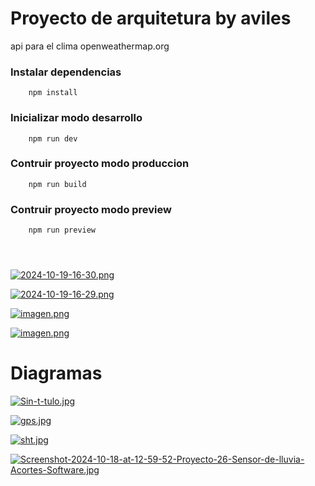
# Proyecto de arquitetura  by aviles
api para el clima openweathermap.org



### Instalar dependencias
```shell
    npm install
```


### Inicializar modo desarrollo
```shell
    npm run dev
```

### Contruir proyecto modo produccion
```shell
    npm run build
```

### Contruir proyecto modo preview
```shell
    npm run preview
    
    
  
```
[![2024-10-19-16-30.png](https://i.postimg.cc/Y0XJQ0tV/2024-10-19-16-30.png)](https://postimg.cc/T5D76RLq)

[![2024-10-19-16-29.png](https://i.postimg.cc/G3q0W7vQ/2024-10-19-16-29.png)](https://postimg.cc/NL9PTxJ9)

[![imagen.png](https://i.postimg.cc/QMXk7mnL/imagen.png)](https://postimg.cc/68mvJrXz)


[![imagen.png](https://i.postimg.cc/yNvhyRwD/imagen.png)](https://postimg.cc/8Ffr17kG)
# Diagramas 

[![Sin-t-tulo.jpg](https://i.postimg.cc/cJQBZ4c5/Sin-t-tulo.jpg)](https://postimg.cc/wtjmQzZh)

[![gps.jpg](https://i.postimg.cc/050zdKtN/gps.jpg)](https://postimg.cc/bddYqrfX)

[![sht.jpg](https://i.postimg.cc/hvbGP6Yn/sht.jpg)](https://postimg.cc/SYR4gTq1)

[![Screenshot-2024-10-18-at-12-59-52-Proyecto-26-Sensor-de-lluvia-Acortes-Software.jpg](https://i.postimg.cc/3xyHtzZw/Screenshot-2024-10-18-at-12-59-52-Proyecto-26-Sensor-de-lluvia-Acortes-Software.jpg)](https://postimg.cc/4YTMdLqC)
